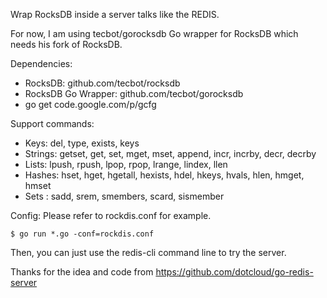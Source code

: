 Wrap RocksDB inside a server talks like the REDIS.

For now, I am using tecbot/gorocksdb Go wrapper for RocksDB which needs his fork of RocksDB.

Dependencies:
* RocksDB: github.com/tecbot/rocksdb
* RocksDB Go Wrapper: github.com/tecbot/gorocksdb
* go get code.google.com/p/gcfg

Support commands:
* Keys: del, type, exists, keys
* Strings: getset, get, set, mget, mset, append, incr, incrby, decr, decrby
* Lists: lpush, rpush, lpop, rpop, lrange, lindex, llen
* Hashes: hset, hget, hgetall, hexists, hdel, hkeys, hvals, hlen, hmget, hmset
* Sets : sadd, srem, smembers, scard, sismember

Config:
Please refer to rockdis.conf for example.
```
$ go run *.go -conf=rockdis.conf
```
Then, you can just use the redis-cli command line to try the server.

Thanks for the idea and code from https://github.com/dotcloud/go-redis-server

